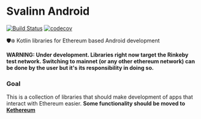 # Svalinn Android

[![Build Status](https://travis-ci.org/gnosis/svalinn-kotlin.svg?branch=master)](https://travis-ci.org/gnosis/svalinn-kotlin)
[![codecov](https://codecov.io/gh/gnosis/svalinn-kotlin/branch/master/graph/badge.svg)](https://codecov.io/gh/gnosis/svalinn-kotlin)

🛡️❄️️ Kotlin libraries for Ethereum based Android development

**WARNING: Under development. Libraries right now target the Rinkeby test network. Switching to mainnet (or any other ethereum network) can be done by the user but it's its responsibility in doing so.**

### Goal

This is a collection of libraries that should make development of apps that interact with Ethereum easier. **Some functionality should be moved to [Kethereum](https://github.com/walleth/kethereum)**
